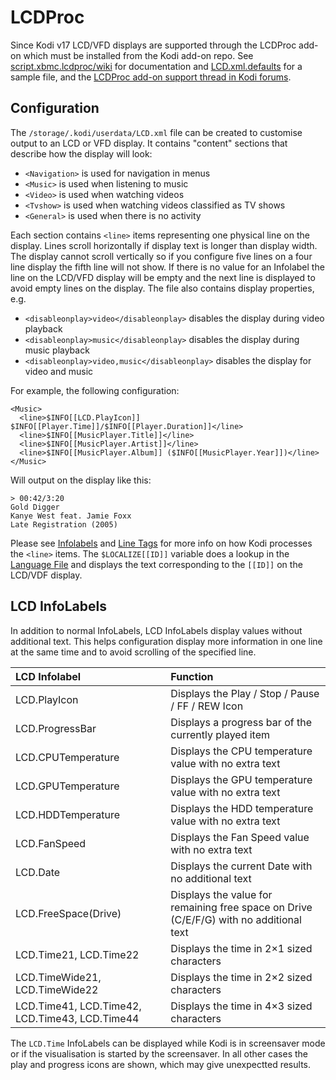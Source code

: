 # LCDProc

Since Kodi v17 LCD/VFD displays are supported through the LCDProc add-on which must be installed from the Kodi add-on repo. See [script.xbmc.lcdproc/wiki](https://github.com/herrnst/script.xbmc.lcdproc/wiki) for documentation and [LCD.xml.defaults](https://github.com/herrnst/script.xbmc.lcdproc/blob/master/resources/LCD.xml.defaults) for a sample file, and the [LCDProc add-on support thread in Kodi forums](https://forum.kodi.tv/showthread.php?tid=143912).

## Configuration

The `/storage/.kodi/userdata/LCD.xml` file can be created to customise output to an LCD or VFD display. It contains "content" sections that describe how the display will look:

* `<Navigation>` is used for navigation in menus
* `<Music>` is used when listening to music
* `<Video>` is used when watching videos
* `<Tvshow>` is used when watching videos classified as TV shows
* `<General>` is used when there is no activity

Each section contains `<line>` items representing one physical line on the display. Lines scroll horizontally if display text is longer than display width. The display cannot scroll vertically so if you configure five lines on a four line display the fifth line will not show. If there is no value for an Infolabel the line on the LCD/VFD display will be empty and the next line is displayed to avoid empty lines on the display. The file also contains display properties, e.g. 

* `<disableonplay>video</disableonplay>` disables the display during video playback
* `<disableonplay>music</disableonplay>` disables the display during music playback
* `<disableonplay>video,music</disableonplay>` disables the display for video and music

For example, the following configuration:

```
<Music>
  <line>$INFO[[LCD.PlayIcon]] $INFO[[Player.Time]]/$INFO[[Player.Duration]]</line>
  <line>$INFO[[MusicPlayer.Title]]</line>
  <line>$INFO[[MusicPlayer.Artist]]</line>
  <line>$INFO[[MusicPlayer.Album]] ($INFO[[MusicPlayer.Year]])</line>
</Music>
```

Will output on the display like this:

```
> 00:42/3:20
Gold Digger
Kanye West feat. Jamie Foxx
Late Registration (2005)
```

Please see [Infolabels](https://kodi.wiki/view/InfoLabels) and [Line Tags](https://kodi.wiki/view/Label_Parsing) for more info on how Kodi processes the `<line>` items. The `$LOCALIZE[[ID]]` variable does a lookup in the [Language File](https://github.com/xbmc/xbmc/blob/master/language/English/strings.po|strings.po) and displays the text corresponding to the `[[ID]]` on the LCD/VDF display.

## LCD InfoLabels

In addition to normal InfoLabels, LCD InfoLabels display values without additional text. This helps configuration display more information in one line at the same time and to avoid scrolling of the specified line.

| LCD Infolabel | Function |
| :--- | :--- |
| LCD.PlayIcon | Displays the Play / Stop / Pause / FF / REW Icon |
| LCD.ProgressBar | Displays a progress bar of the currently played item |
| LCD.CPUTemperature | Displays the CPU temperature value with no extra text |
| LCD.GPUTemperature | Displays the GPU temperature value with no extra text |
| LCD.HDDTemperature | Displays the HDD temperature value with no extra text |
| LCD.FanSpeed | Displays the Fan Speed value with no extra text |
| LCD.Date | Displays the current Date with no additional text |
| LCD.FreeSpace(Drive) | Displays the value for remaining free space on Drive (C/E/F/G) with no additional text |
| LCD.Time21, LCD.Time22 | Displays the time in 2×1 sized characters |
| LCD.TimeWide21, LCD.TimeWide22 | Displays the time in 2×2 sized characters |
| LCD.Time41, LCD.Time42, LCD.Time43, LCD.Time44 | Displays the time in 4×3 sized characters |

The `LCD.Time` InfoLabels can be displayed while Kodi is in screensaver mode or if the visualisation is started by the screensaver. In all other cases the play and progress icons are shown, which may give unexpectted results.
